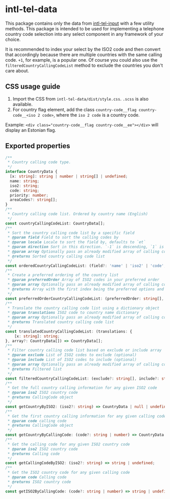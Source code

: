# intl-tel-data

This package contains only the data from [intl-tel-input](https://github.com/jackocnr/intl-tel-input) with a few utility methods.
This package is intended to be used for implementing a telephone country code selection into any select component in any framework of your choice.

It is recommended to index your select by the ISO2 code and then convert that accordingly because there are multiple countries with the same calling code. `+1`, for example, is a popular one.
Of course you could also use the `filteredCountryCallingCodeList` method to exclude the countries you don't care about.

## CSS usage guide
1. Import the CSS from `intl-tel-data/dist/style.css`. `.scss` is also available.
2. For country flag element, add the class `country-code__flag country-code__<iso 2 code>`, where the `iso 2 code` is a country code.

Example: `<div class="country-code__flag country-code__ee"></div>` will display an Estonian flag.

## Exported properties
```ts
/**
 * Country calling code type.
 */
interface CountryData {
  [x: string]: string | number | string[] | undefined;
  name: string;
  iso2: string;
  code: string;
  priority: number;
  areaCodes?: string[];
}
/**
 * Country calling code list. Ordered by country name (English)
 */
const countryCallingCodeList: CountryData[];
/**
 * Sort the country calling code list by a specific field
 * @param field Field to sort the calling codes by
 * @param locale Locale to sort the field by, defaults to `et`
 * @param direction Sort in this direction. `-1` is descending, `1` is ascending (default)
 * @param array Optionally pass an already modified array of calling codes
 * @returns Sorted country calling code list
 */
const orderedCountryCallingCodeList: (field?: 'name' | 'iso2' | 'code', locale?: string, direction?: 1 | -1, array?: CountryData[]) => CountryData[];
/**
 * Create a preferred ordering of the country list
 * @param preferredOrder Array of ISO2 codes in your preferred order
 * @param array Optionally pass an already modified array of calling codes
 * @returns Array with the first index being the preferred options and the second index being the rest.
 */
const preferredOrderCountryCallingCodeList: (preferredOrder: string[], array?: CountryData[]) => CountryData[][];
/**
 * Translate the country calling code list using a dictionary object
 * @param translations ISO2 code to country name dictionary
 * @param array Optionally pass an already modified array of calling codes
 * @returns Translated country calling code list
 */
const translatedCountryCallingCodeList: (translations: {
    [x: string]: string;
}, array?: CountryData[]) => CountryData[];
/**
 * Filter country calling code list based on exclude or include array
 * @param exclude List of ISO2 codes to exclude (optional)
 * @param include List of ISO2 codes to include (optional)
 * @param array Optionally pass an already modified array of calling codes
 * @returns Filtered list
 */
const filteredCountryCallingCodeList: (exclude?: string[], include?: string[], array?: CountryData[]) => CountryData[];
/**
 * Get the full country calling information for any given ISO2 code
 * @param iso2 ISO2 country code
 * @returns CallingCode object
 */
const getCountryByISO2: (iso2?: string) => CountryData | null | undefined;
/**
 * Get the first country calling information for any given calling code
 * @param code calling code
 * @returns CallingCode object
 */
const getCountryByCallingCode: (code?: string | number) => CountryData | null | undefined;
/**
 * Get the calling code for any given ISO2 country code
 * @param iso2 ISO2 country code
 * @returns Calling code
 */
const getCallingCodeByISO2: (iso2?: string) => string | undefined;
/**
 * Get the ISO2 country code for any given calling code
 * @param code Calling code
 * @returns ISO2 country code
 */
const getISO2ByCallingCode: (code?: string | number) => string | undefined;

```

